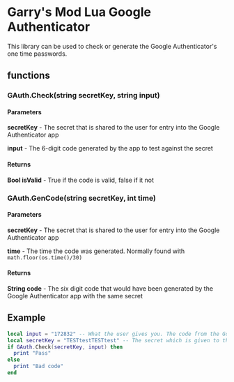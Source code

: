 Garry's Mod Lua Google Authenticator
=========

This library can be used to check or generate the Google Authenticator's one time passwords.

## functions

### GAuth.Check(string secretKey, string input)

#### Parameters

**secretKey** - The secret that is shared to the user for entry into the Google Authenticator app

**input** - The 6-digit code generated by the app to test against the secret

#### Returns

**Bool isValid** - True if the code is valid, false if it not

### GAuth.GenCode(string secretKey, int time)

#### Parameters

**secretKey** - The secret that is shared to the user for entry into the Google Authenticator app

**time** - The time the code was generated. Normally found with `math.floor(os.time()/30)`

#### Returns

**String code** - The six digit code that would have been generated by the Google Authenticator app with the same secret

## Example
```lua
local input = "172832" -- What the user gives you. The code from the Google Authenticator app
local secretKey = "TESTtestTESTtest" -- The secret which is given to the user to input into the Google Authenticator app
if GAuth.Check(secretKey, input) then
  print "Pass"
else
  print "Bad code"
end
```
